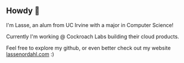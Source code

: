 ## Howdy 👋

I'm Lasse, an alum from UC Irvine with a major in Computer Science!

Currently I'm working @ Cockroach Labs building their cloud products.

Feel free to explore my github, or even better check out my website [lassenordahl.com](http://www.lassenordahl.com) :)

<!--
**LasseNordahl/LasseNordahl** is a ✨ _special_ ✨ repository because its `README.md` (this file) appears on your GitHub profile.

Here are some ideas to get you started:

- 🔭 I’m currently working on ...
- 🌱 I’m currently learning ...
- 👯 I’m looking to collaborate on ...
- 🤔 I’m looking for help with ...
- 💬 Ask me about ...
- 📫 How to reach me: ...
- 😄 Pronouns: ...
- ⚡ Fun fact: ...
-->
